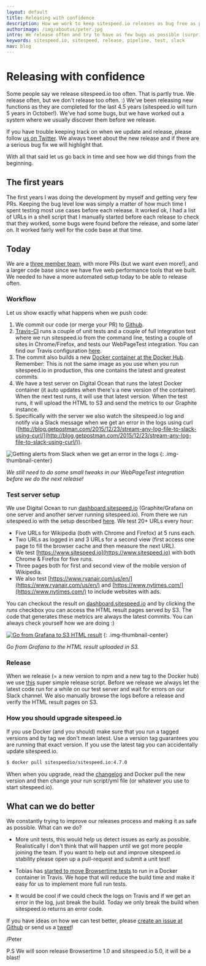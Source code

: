 ```yaml
---
layout: default
title: Releasing with confidence
description: How we work to keep sitespeed.io releases as bug free as possible.
authorimage: /img/aboutus/peter.jpg
intro: We release often and try to have as few bugs as possible (surprised!) and we do that by ...
keywords: sitespeed.io, sitespeed, release, pipeline, test, slack
nav: blog
---
```


# Releasing with confidence

Some people say we release sitespeed.io too often. That is partly true. We release often, but we don't release too often. :) We've been releasing new functions as they are completed for the last 4.5 years (sitespeed.io will turn 5 years in October!). We've had some bugs, but we have worked out a system where we usually discover them before we release.

If you have trouble keeping track on when we update and release, please follow [us on Twitter](https://twitter.com/sitespeedio). We always tweet about the new release and if there are a serious bug fix we will highlight that.

With all that said let us go back in time and see how we did things from the beginning.

## The first years
The first years I was doing the development by myself and getting very few PRs. Keeping the bug level low was simply a matter of how much time I spent testing most use cases before each release. It worked ok, I had a list of URLs in a shell script that I manually started before each release to check that they worked, some bugs were found before the release, and some later on. It worked fairly well for the code base at that time.

## Today
We are a [three member team]({{site.baseurl}}/aboutus/), with more PRs (but we want even more!), and a larger code base since we have five web performance tools that we built. We needed to have a more automated setup today to be able to release often.

### Workflow
Let us show exactly what happens when we push code:

 1. We commit our code (or merge your PR) to [Github](https://github.com/sitespeedio/sitespeed.io).
 2. [Travis-CI](https://travis-ci.org/sitespeedio/sitespeed.io) runs a couple of unit tests and a couple of full integration test where we run sitespeed.io from the command line, testing a couple of sites in Chrome/Firefox, and tests our WebPageTest integration. You can find our Travis configuration [here](https://github.com/sitespeedio/sitespeed.io/blob/master/.travis.yml).
 3. The commit also builds a new [Docker container at the Docker Hub](https://hub.docker.com/r/sitespeedio/sitespeed.io-autobuild/). Remember: This is not the same image as you use when you run sitespeed.io in production, this one contains the latest and greatest commits.
 4. We have a test server on Digital Ocean that runs the latest Docker container (it auto updates when there's a new version of the container). When the next test runs, it will use that latest version. When the test runs, it will upload the HTML to S3 and send the metrics to our Graphite instance.
 5. Specifically with the server we also watch the sitespeed.io log and notify via a Slack message when we get an error in the logs using curl ([http://blog.getpostman.com/2015/12/23/stream-any-log-file-to-slack-using-curl/](http://blog.getpostman.com/2015/12/23/stream-any-log-file-to-slack-using-curl/)).


 ![Getting alerts from Slack when we get an error in the logs]({{site.baseurl}}/img/slack-alert-error.png)
 {: .img-thumbnail-center}
 <p class="image-info">
  <em class="small center">We still need to do some small tweaks in our WebPageTest integration before we do the next release!</em>
</p>

### Test server setup

 We use Digital Ocean to run [dashboard.sitespeed.io](https://dashboard.sitespeed.io) (Graphite/Grafana on one server and another server running sitespeed.io). From there we run sitespeed.io with the setup described [here](https://www.sitespeed.io/documentation/sitespeed.io/performance-dashboard/#get-the-metrics). We test 20+ URLs every hour:

   * Five URLs for Wikipedia (both with Chrome and Firefox) at 5 runs each.
   * Two URLs as logged in and 3 URLs for a second view (first access one page to fill the browser cache and then measure the next URL).
   * We test [https://www.sitespeed.io](https://www.sitespeed.io) with both Chrome & Firefox for five runs.
   * Three pages both for first and second view of the mobile version of Wikipedia.
   * We also test [https://www.ryanair.com/us/en/](https://www.ryanair.com/us/en/) and [https://www.nytimes.com/](https://www.nytimes.com/) to include websites with ads.

 You can checkout the result on [dashboard.sitespeed.io](https://dashboard.sitespeed.io) and by clicking the *runs* checkbox you can access the HTML result pages served by S3. The code that generates these metrics are always the latest commits. You can always check yourself how we are doing :)

 [![Go from Grafana to S3 HTML result]({{site.baseurl}}/img/grafana-runs-to-s3.png)](https://dashboard.sitespeed.io/dashboard/db/page-summary?orgId=1)
 {: .img-thumbnail-center}
 <p class="image-info">
  <em class="small center">Go from Grafana to the HTML result uploaded in S3.</em>
 </p>

### Release
When we release (= a new version to npm and a new tag to the Docker hub) we use [this](https://github.com/sitespeedio/sitespeed.io/blob/master/release.sh) super simple release script. Before we release we always let the latest code run for a while on our test server and wait for errors on our Slack channel. We also manually browse the logs before a release and verify the HTML result pages on S3.

### How you should upgrade sitespeed.io
If you use Docker (and you should) make sure that you run a tagged versions and by tag we don't mean latest. Use a version tag guarantees you are running that exact version. If you use the latest tag you can accidentally update sitespeed.io.

~~~bash
$ docker pull sitespeedio/sitespeed.io:4.7.0
~~~

When when you upgrade, read the [changelog](https://github.com/sitespeedio/sitespeed.io/blob/master/CHANGELOG.md) and Docker pull the new version and then change your run script/yml file (or whatever you use to start sitespeed.io).


## What can we do better
We constantly trying to improve our releases process and making it as safe as possible. What can we do?

* More unit tests, this would help us detect issues as early as possible. Realistically I don't think that will happen until we got more people joining the team. If you want to help out and improve sitespeed.io stability please open up a pull-request and submit a unit test!

* Tobias has [started to move Browsertime tests](https://github.com/sitespeedio/browsertime/pull/299) to run in a Docker container in Travis. We hope that will reduce the build time and make it easy for us to implement more full run tests.

* It would be cool if we could check the logs on Travis and if we get an error in the log, just break the build. Today we only break the build when sitespeed.io returns an error code.

If you have ideas on how we can test better, please [create an issue at Github](https://github.com/sitespeedio/sitespeed.io/issues/new) or send us a [tweet](https://twitter.com/sitespeedio)!

/Peter

P.S We will soon release Browsertime 1.0 and sitespeed.io 5.0, it will be a blast!
